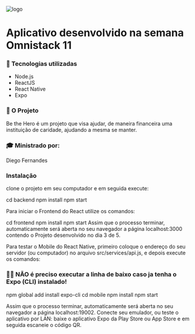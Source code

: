  ![logo](https://user-images.githubusercontent.com/58996814/77831621-117bde00-710f-11ea-9296-f80a5d0898e4.png)

# Aplicativo desenvolvido na semana Omnistack 11
  
### 🚀 Tecnologias utilizadas</h3>
  
<ul>
<li>Node.js</li> 
<li>ReactJS</li> 
<li>React Native</li> 
<li>Expo</li> 
</ul>

<hgroup>
<h3>📘 O Projeto</h3>
  
Be the Hero é um projeto que visa ajudar, de maneira financeira uma instituição de caridade, ajudando a mesma se manter.
</hgroup>

<h3>🎓 Ministrado por:</h3>

Diego Fernandes

### Instalação

clone o projeto em seu computador e em seguida execute:

cd backend
npm install
npm start

Para iniciar o Frontend do React utilize os comandos:

cd frontend
npm install
npm start
Assim que o processo terminar, automaticamente será aberta no seu navegador a página localhost:3000 contendo o Projeto desenvolvido no dia 3 de 5.

Para testar o Mobile do React Native, primeiro coloque o endereço do seu servidor (ou computador) no arquivo src/services/api.js, e depois execute os comandos:

### 👨‍💻 NÃO é preciso executar a linha de baixo caso ja tenha o Expo (CLI) instalado!
npm global add install expo-cli
cd mobile
npm install
npm start

Assim que o processo terminar, automaticamente será aberta no seu navegador a página localhost:19002. Conecte seu emulador, ou teste o aplicativo por LAN: baixe o aplicativo Expo da Play Store ou App Store e em seguida escaneie o código QR.

